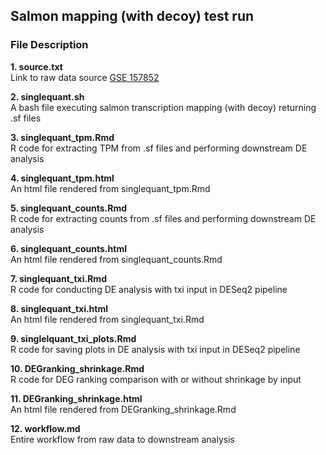 ## Salmon mapping (with decoy) test run  


### File Description 

**1. source.txt**     
Link to raw data source [GSE 157852](https://www.ncbi.nlm.nih.gov/geo/query/acc.cgi?acc=GSE157852)

**2. singlequant.sh**    
A bash file executing salmon transcription mapping (with decoy) returning .sf files 

**3. singlequant_tpm.Rmd**    
R code for extracting TPM from .sf files and performing downstream DE analysis

**4. singlequant_tpm.html**   
An html file rendered from singlequant_tpm.Rmd 

**5. singlequant_counts.Rmd**    
R code for extracting counts from .sf files and performing downstream DE analysis

**6. singlequant_counts.html**   
An html file rendered from singlequant_counts.Rmd 

**7. singlequant_txi.Rmd**   
R code for conducting DE analysis with txi input in DESeq2 pipeline 

**8. singlequant_txi.html**   
An html file rendered from singlequant_txi.Rmd

**9. singlelquant_txi_plots.Rmd**   
R code for saving plots in DE analysis with txi input in DESeq2 pipeline

**10. DEGranking_shrinkage.Rmd**    
R code for DEG ranking comparison with or without shrinkage by input

**11. DEGranking_shrinkage.html**   
An html file rendered from DEGranking_shrinkage.Rmd

**12. workflow.md**   
Entire workflow from raw data to downstream analysis

